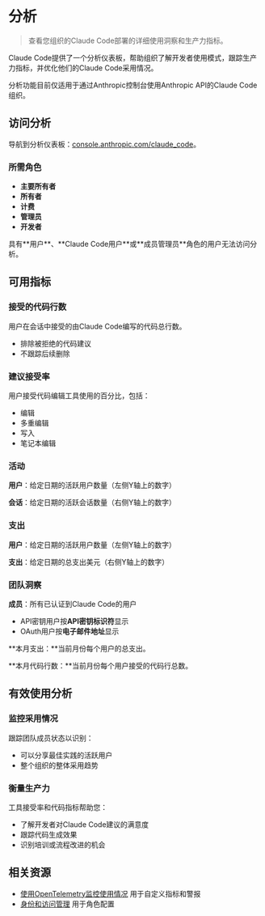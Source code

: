 # 分析

> 查看您组织的Claude Code部署的详细使用洞察和生产力指标。

Claude Code提供了一个分析仪表板，帮助组织了解开发者使用模式，跟踪生产力指标，并优化他们的Claude Code采用情况。

<Note>
  分析功能目前仅适用于通过Anthropic控制台使用Anthropic API的Claude Code组织。
</Note>

## 访问分析

导航到分析仪表板：[console.anthropic.com/claude\_code](https://console.anthropic.com/claude_code)。

### 所需角色

* **主要所有者**
* **所有者**
* **计费**
* **管理员**
* **开发者**

<Note>
  具有**用户**、**Claude Code用户**或**成员管理员**角色的用户无法访问分析。
</Note>

## 可用指标

### 接受的代码行数

用户在会话中接受的由Claude Code编写的代码总行数。

* 排除被拒绝的代码建议
* 不跟踪后续删除

### 建议接受率

用户接受代码编辑工具使用的百分比，包括：

* 编辑
* 多重编辑
* 写入
* 笔记本编辑

### 活动

**用户**：给定日期的活跃用户数量（左侧Y轴上的数字）

**会话**：给定日期的活跃会话数量（右侧Y轴上的数字）

### 支出

**用户**：给定日期的活跃用户数量（左侧Y轴上的数字）

**支出**：给定日期的总支出美元（右侧Y轴上的数字）

### 团队洞察

**成员**：所有已认证到Claude Code的用户

* API密钥用户按**API密钥标识符**显示
* OAuth用户按**电子邮件地址**显示

\*\*本月支出：\*\*当前月份每个用户的总支出。

\*\*本月代码行数：\*\*当前月份每个用户接受的代码行总数。

## 有效使用分析

### 监控采用情况

跟踪团队成员状态以识别：

* 可以分享最佳实践的活跃用户
* 整个组织的整体采用趋势

### 衡量生产力

工具接受率和代码指标帮助您：

* 了解开发者对Claude Code建议的满意度
* 跟踪代码生成效果
* 识别培训或流程改进的机会

## 相关资源

* [使用OpenTelemetry监控使用情况](/zh-CN/docs/claude-code/monitoring-usage) 用于自定义指标和警报
* [身份和访问管理](/zh-CN/docs/claude-code/iam) 用于角色配置
